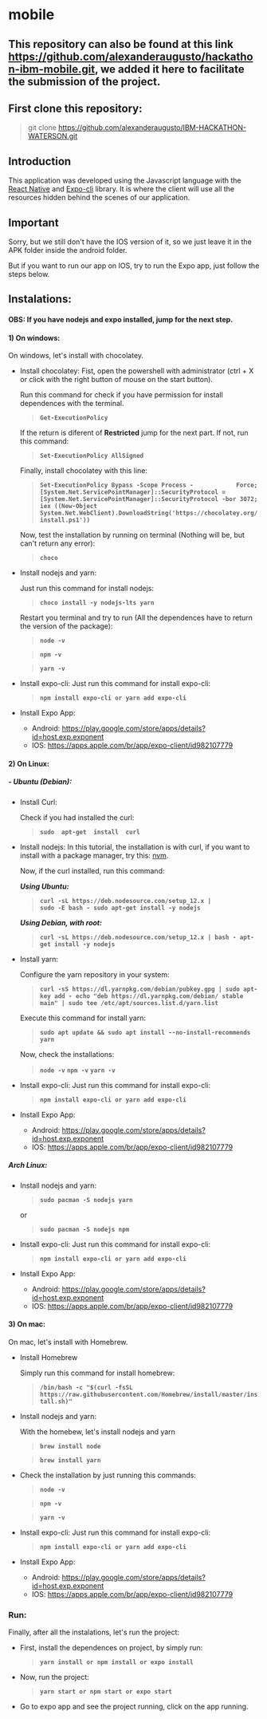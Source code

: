 # mobile

## This repository can also be found at this link https://github.com/alexanderaugusto/hackathon-ibm-mobile.git, we added it here to facilitate the submission of the project.

## First clone this repository: 
> git clone https://github.com/alexanderaugusto/IBM-HACKATHON-WATERSON.git

## Introduction
This application was developed using the Javascript language with the [React Native](https://reactnative.dev/) and [Expo-cli](https://docs.expo.io/)  library. It is where the client will use all the resources hidden behind the scenes of our application.

## Important
Sorry, but we still don't have the IOS version of it, so we just leave it in the APK folder inside the android folder.

But if you want to run our app on IOS, try to run the Expo app, just follow the steps below.

## Instalations: 
#### OBS: If you have nodejs and expo installed, jump for the next step.
#### 1) On windows:
On windows, let's install with chocolatey.

- Install chocolatey:
Fist, open the powershell with administrator (ctrl + X or click with the right button of mouse on the start button).

	 Run this command for check if you have permission for install dependences with the terminal.
	> **`Get-ExecutionPolicy`**

	If the return is diferent of **Restricted** jump for the next part. If not, run this command:
	> **`Set-ExecutionPolicy AllSigned`**

	Finally, install chocolatey with this line:
	> **`Set-ExecutionPolicy Bypass -Scope Process -			Force; [System.Net.ServicePointManager]::SecurityProtocol = [System.Net.ServicePointManager]::SecurityProtocol -bor 3072; iex ((New-Object System.Net.WebClient).DownloadString('https://chocolatey.org/install.ps1'))`**

	Now, test the installation by running on terminal (Nothing will be, but can't return any error):
	> **`choco`**

- Install nodejs and yarn:

	Just run this command for install nodejs:
	> **`choco install -y nodejs-lts yarn`**

	Restart you terminal and try to run (All the dependences have to return the version of the package):
	> **`node -v`**

	> **`npm -v`**
    
	> **`yarn -v`**

- Install expo-cli:
	Just run this command for install expo-cli:
	> **`npm install expo-cli or yarn add expo-cli`**

- Install Expo App:
	- Android: https://play.google.com/store/apps/details?id=host.exp.exponent
	- IOS: https://apps.apple.com/br/app/expo-client/id982107779
	
#### 2) On Linux:
##### - Ubuntu (Debian):
- Install Curl:

	Check if you had installed the curl:
	> **`sudo  apt-get  install  curl`**

- Install nodejs:
In this tutorial, the installation is with curl, if you want to install with a package manager, try this: [nvm](https://github.com/nvm-sh/nvm#about).

	Now, if the curl installed, run this command:

	***Using Ubuntu:***
	> **`curl -sL https://deb.nodesource.com/setup_12.x | 			sudo -E bash -
sudo apt-get install -y nodejs`**

	***Using Debian, with root:***
	>**`curl -sL https://deb.nodesource.com/setup_12.x | bash -
apt-get install -y nodejs`**

- Install yarn:

	Configure the yarn repository in your system:
	>**`curl -sS https://dl.yarnpkg.com/debian/pubkey.gpg | sudo apt-key add -
echo "deb https://dl.yarnpkg.com/debian/ stable main" | sudo tee /etc/apt/sources.list.d/yarn.list`**

	Execute this command for install yarn:
	> **`sudo apt update && sudo apt install --no-install-recommends yarn`**

	Now, check the installations:
	> **`node -v`**
	> **`npm -v`**
	> **`yarn -v`**
	

- Install expo-cli:
	Just run this command for install expo-cli:
	> **`npm install expo-cli or yarn add expo-cli`**

- Install Expo App:
	- Android: https://play.google.com/store/apps/details?id=host.exp.exponent
	- IOS: https://apps.apple.com/br/app/expo-client/id982107779
	
##### Arch Linux:
- Install nodejs and yarn:

	> **`sudo pacman -S nodejs yarn`**
	
	or
	
	> **`sudo pacman -S nodejs npm`**
	
- Install expo-cli:
	Just run this command for install expo-cli:
	> **`npm install expo-cli or yarn add expo-cli`**

- Install Expo App:
	- Android: https://play.google.com/store/apps/details?id=host.exp.exponent
	- IOS: https://apps.apple.com/br/app/expo-client/id982107779
	
#### 3) On mac:
On mac, let's install with Homebrew.

- Install Homebrew

	Simply run this command for install homebrew:
	> **`/bin/bash -c "$(curl -fsSL https://raw.githubusercontent.com/Homebrew/install/master/install.sh)"`**

- Install nodejs and yarn:

	With the homebew, let's install nodejs and yarn
	> **`brew install node`**

	> **`brew install yarn`**

- Check the installation by just running this commands:

	> **`node -v`**

	> **`npm -v`**

	> **`yarn -v`**

- Install expo-cli:
	Just run this command for install expo-cli:
	> **`npm install expo-cli or yarn add expo-cli`**
	
- Install Expo App:
	- Android: https://play.google.com/store/apps/details?id=host.exp.exponent
	- IOS: https://apps.apple.com/br/app/expo-client/id982107779
	
###  Run:
Finally, after all the instalations, let's run the project:

- First, install the dependences on project, by simply run:

    > **`yarn install or npm install or expo install`**

- Now, run the project:

    > **`yarn start or npm start or expo start`** 

- Go to expo app and see the project running, click on the app running.

